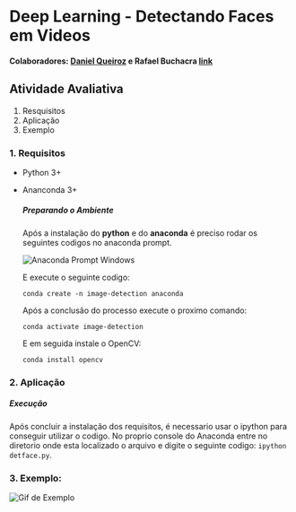 # Deep Learning - Detectando Faces em Videos

#### Colaboradores: [Daniel Queiroz](https://github.com/DanielSQueiroz) e Rafael Buchacra [link](...)

## Atividade Avaliativa

1. Resquisitos
2. Aplicação
3. Exemplo

### 1. Requisitos

 - Python 3+
 - Ananconda 3+

    ##### Preparando o Ambiente
    Após a instalação do **python** e do **anaconda** é preciso rodar os seguintes codigos no anaconda prompt.
    
    ![Anaconda Prompt Windows](https://i.imgur.com/aYMQdrx.png)
    
    E execute o seguinte codigo:
    
    ```conda create -n image-detection anaconda```
    
    Após a conclusão do processo execute o proximo comando:
    
    ```conda activate image-detection```
    
    E em seguida instale o OpenCV:
    
    ```conda install opencv```
    

### 2. Aplicação

##### Execução
Após concluir a instalação dos requisitos, é necessario usar o ipython para conseguir utilizar o codigo. No proprio console do Anaconda entre no diretorio onde esta localizado o arquivo e digite o seguinte codigo: `ipython detface.py`.

### 3. Exemplo: 
![Gif de Exemplo](https://media.giphy.com/media/1s2dz6G41WDRgbPhYE/giphy.gif)
 
